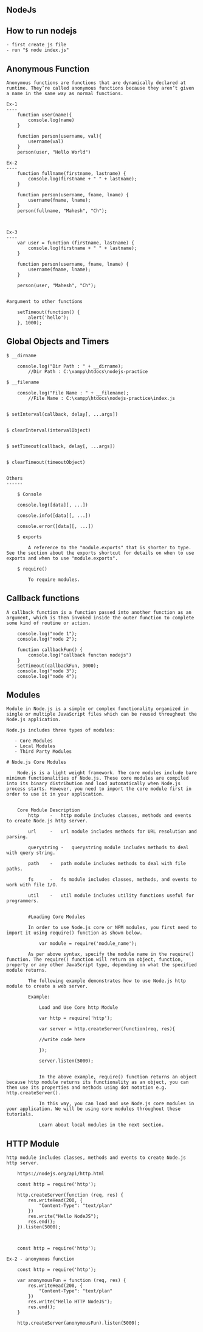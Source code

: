 ## NodeJs

## How to run nodejs

    - first create js file
    - run "$ node index.js"


## Anonymous Function

    Anonymous functions are functions that are dynamically declared at runtime. They’re called anonymous functions because they aren’t given a name in the same way as normal functions.

    Ex-1
    ----
        function user(name){
            console.log(name)
        }

        function person(username, val){
            username(val)
        }
        person(user, "Hello World")

    Ex-2
    ----
        function fullname(firstname, lastname) {
            console.log(firstname + " " + lastname);
        }

        function person(username, fname, lname) {
            username(fname, lname);
        }
        person(fullname, "Mahesh", "Ch");



    Ex-3
    ----
        var user = function (firstname, lastname) {
            console.log(firstname + " " + lastname);
        }

        function person(username, fname, lname) {
            username(fname, lname);
        }

        person(user, "Mahesh", "Ch");


    #argument to other functions

        setTimeout(function() {
            alert('hello');
        }, 1000);


## Global Objects and Timers

    $ __dirname

        console.log("Dir Path : " + __dirname);
            //Dir Path : C:\xampp\htdocs\nodejs-practice

    $ __filename

        console.log("File Name : " + __filename);
            //File Name : C:\xampp\htdocs\nodejs-practice\index.js
    

    $ setInterval(callback, delay[, ...args])


    $ clearInterval(intervalObject)


    $ setTimeout(callback, delay[, ...args])


    $ clearTimeout(timeoutObject)


    Others
    ------

        $ Console

        console.log([data][, ...])

        console.info([data][, ...])

        console.error([data][, ...])

        $ exports

            A reference to the "module.exports" that is shorter to type. See the section about the exports shortcut for details on when to use exports and when to use "module.exports".

        $ require()

            To require modules.

## Callback functions

    A callback function is a function passed into another function as an argument, which is then invoked inside the outer function to complete some kind of routine or action.

        console.log("node 1");
        console.log("node 2");

        function callbackFun() {
            console.log("callback functon nodejs")
        }
        setTimeout(callbackFun, 3000);
        console.log("node 3");
        console.log("node 4");


## Modules

    Module in Node.js is a simple or complex functionality organized in single or multiple JavaScript files which can be reused throughout the Node.js application.

    Node.js includes three types of modules:

       - Core Modules
       - Local Modules
       - Third Party Modules

    # Node.js Core Modules

        Node.js is a light weight framework. The core modules include bare minimum functionalities of Node.js. These core modules are compiled into its binary distribution and load automatically when Node.js process starts. However, you need to import the core module first in order to use it in your application.

 
        Core Module	Description
            http    -	http module includes classes, methods and events to create Node.js http server.

            url     -   url module includes methods for URL resolution and parsing.

            querystring -	querystring module includes methods to deal with query string.

            path    -   path module includes methods to deal with file paths.

            fs      -   fs module includes classes, methods, and events to work with file I/O.

            util    -	util module includes utility functions useful for programmers.


            #Loading Core Modules

            In order to use Node.js core or NPM modules, you first need to import it using require() function as shown below.

                var module = require('module_name');

            As per above syntax, specify the module name in the require() function. The require() function will return an object, function, property or any other JavaScript type, depending on what the specified module returns.

            The following example demonstrates how to use Node.js http module to create a web server.

            Example: 
                
                Load and Use Core http Module

                var http = require('http');

                var server = http.createServer(function(req, res){

                //write code here

                });

                server.listen(5000); 


                In the above example, require() function returns an object because http module returns its functionality as an object, you can then use its properties and methods using dot notation e.g. http.createServer().

                In this way, you can load and use Node.js core modules in your application. We will be using core modules throughout these tutorials.

                Learn about local modules in the next section.


## HTTP Module

    http module includes classes, methods and events to create Node.js http server.

        https://nodejs.org/api/http.html

        const http = require('http');

        http.createServer(function (req, res) {
            res.writeHead(200, {
                "Content-Type": "text/plan"
            })
            res.write("Hello NodeJS");
            res.end();
        }).listen(5000);



        const http = require('http');

    Ex-2 - anonymous function
        
        const http = require('http');
        
        var anonymousFun = function (req, res) {
            res.writeHead(200, {
                "Content-Type": "text/plan"
            })
            res.write("Hello HTTP NodeJS");
            res.end();
        }

        http.createServer(anonymousFun).listen(5000);
